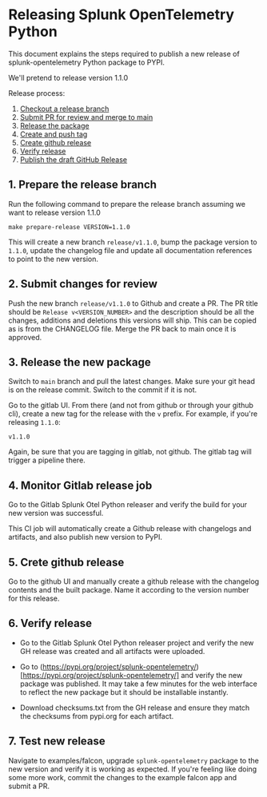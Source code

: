 # Releasing Splunk OpenTelemetry Python


This document explains the steps required to publish a new release of splunk-opentelemetry Python package to PYPI.

We'll pretend to release version 1.1.0

Release process:

1. [Checkout a release branch](#1-checkout-a-release-branch)
2. [Submit PR for review and merge to main](#2-submit-changes-for-review)
3. [Release the package](#3-create-a-draft-github-release)
4. [Create and push tag](#4-create-and-publish-a-version-git-tag)
5. [Create github release](#5-create-gh-release)
6. [Verify release](#6-verify-release)
7. [Publish the draft GitHub Release](#7-publish-the-draft-github-release)


## 1. Prepare the release branch

Run the following command to prepare the release branch assuming we want to release version 1.1.0

```
make prepare-release VERSION=1.1.0
```

This will create a new branch `release/v1.1.0`, bump the package version to `1.1.0`, update the changelog file and
update all documentation references to point to the new version.

## 2. Submit changes for review

Push the new branch `release/v1.1.0` to Github and create a PR. The PR title should be `Release v<VERSION_NUMBER>`
and the description should be all the changes, additions and deletions this versions will ship.
This can be copied as is from the CHANGELOG file. Merge the PR back to main once it is approved. 

## 3. Release the new package

Switch to `main` branch and pull the latest changes. Make sure your git head is on the release commit.
Switch to the commit if it is not. 

Go to the gitlab UI.  From there (and not from github or through your github cli), create
a new tag for the release with the `v` prefix.  For example, if you're releasing `1.1.0`:

```
v1.1.0
```

Again, be sure that you are tagging in gitlab, not github.  The gitlab tag will trigger a pipeline there.

## 4. Monitor Gitlab release job 

Go to the Gitlab Splunk Otel Python releaser and verify the build for your new version was successful.

This CI job will automatically create a Github release with changelogs and artifacts, and also publish new version to PyPI.

## 5. Crete github release

Go to the github UI and manually create a github release with the changelog contents 
and the built package.  Name it according to the version number for this release.

## 6. Verify release

- Go to the Gitlab Splunk Otel Python releaser project and verify the new GH release was created and all artifacts were uploaded.

- Go to (https://pypi.org/project/splunk-opentelemetry/)[https://pypi.org/project/splunk-opentelemetry/] and verify the new package was published. It may take a few minutes for the web interface to reflect the new package but it should be installable instantly. 

- Download checksums.txt from the GH release and ensure they match the checksums from pypi.org for each artifact.

## 7. Test new release

Navigate to examples/falcon, upgrade `splunk-opentelemetry` package to the new version and verify it is working as expected. If you're feeling like doing some more work, commit the changes to the example falcon app and submit a PR.
